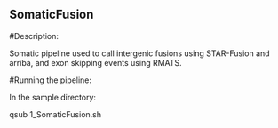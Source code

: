 ## SomaticFusion

#Description:

Somatic pipeline used to call intergenic fusions using STAR-Fusion and arriba, and exon skipping events using RMATS.



#Running the pipeline:

In the sample directory:

qsub 1_SomaticFusion.sh
